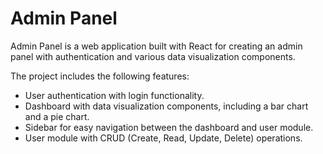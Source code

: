 # Admin Panel

Admin Panel is a web application built with React for creating an admin panel with authentication and various data visualization components.

The project includes the following features:
- User authentication with login functionality.
- Dashboard with data visualization components, including a bar chart and a pie chart.
- Sidebar for easy navigation between the dashboard and user module.
- User module with CRUD (Create, Read, Update, Delete) operations.


